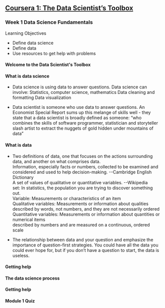 ## [Coursera 1: The Data Scientist’s Toolbox](https://www.coursera.org/learn/data-scientists-tools/home/welcome)

### Week 1  Data Science Fundamentals
Learning Objectives
* Define data science
* Define data
* Use resources to get help with problems

#### Welcome to the Data Scientist's Toolbox



#### What is data science


* Data science is using data to answer questions.
Data science can involve:
Statistics, computer science, mathematics
Data cleaning and formatting
Data visualization

* Data scientist is someone who use data to answer questions.
An Economist Special Report sums up this melange of skills well - they state that a data scientist is broadly defined as someone:
“who combines the skills of software programmer, statistician and storyteller slash artist to extract the nuggets of gold hidden under mountains of data”

#### What is data
* Two definitions of data, one that focuses on the actions surrounding data, and another on what comprises data.  
Information, especially facts or numbers, collected to be examined and considered and used to help decision-making. --Cambridge English Dictionary  
A set of values of qualitative or quantitative variables. --Wikipedia  
set: In statistics, the population you are trying to discover something out.  
Variable: Measurements or characteristics of an item  
Qualitative variables: Measurements or information about qualities  
described by words, not numbers, and they are not necessarily ordered  
Quantitative variables: Measurements or information about quantities or numerical items  
described by numbers and are measured on a continuous, ordered scale

* The relationship between data and your question and emphasize the importance of question-first strategies. You could have all the data you could ever hope for, but if you don’t have a question to start, the data is useless.

#### Getting help



#### The data science process



#### Getting help



#### Module 1 Quiz

